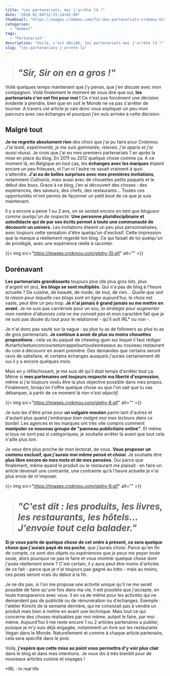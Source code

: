 ```yaml
---
title: "Les partenariats, moi j'arrête là !"
date: "2018-02-04T12:15:24+01:00"
thumbnail: "https://images.crokmou.com/fin-des-partenariats-crokmou-blog-belge-cuisine-voyage.jpg"
categories:
  - "Humeur"
tags:
  - "Partenariat"
description: "Voilà, c'est décidé, les partenariats moi j'arrête là !"
slug: "les-partenariats-j-arrete-la"
---
```




> # _"Sir, Sir on en a gros !"_

Voilà quelques temps maintenant que j'y pense, que j'en discute avec mon compagnon. Voilà finalement le moment de vous dire que oui, **les partenariats c'en est fini pour moi !**
Ce n'est pas forcément une décision évidente à prendre, bien que en soit le Monde ne va pas s'arrêter de tourner. A travers cet article je vais donc vous expliquer un peu mon parcours avec ces échanges et pourquoi j'en suis arrivée à cette décision.

## Malgré tout

**Je ne regrette absolument rien** des choix que j'ai pu faire pour Crokmou. *J'ai testé, expérimenté, je me suis gammelée, relevée, j'ai appris et j'ai aussi réussi*. Je crois que j'ai eu mes premiers partenariats 1 an après la mise en place du blog. En 2011 ou 2012 quelque chose comme ça. A ce moment là, en Belgique en tout cas, les **échanges avec les marques** étaient encore un peu frileuses, ni l'un ni l'autre ne savait vraiment à quoi s'attendre.
**J'ai eu de belles surprises avec mes premières invitations**, notamment *Culinaria*, mais aussi avec de chouettes petits paquets et le début des boxs. Grace à ce blog, j'en ai découvert des choses : des expériences, des saveurs, des chefs, des restaurants... Toutes ces opportunités m'ont permis de façonner un petit bout de ce que je suis maintenant.

Il y a encore a peine 1 ou 2 ans, *on se sentait encore en tant que blogueur comme quelqu'un de respecté*. **Une personne pluridisciplinaire et autodidacte qui de par ses écrits permet à toute une communauté de découvrir un univers**. Les invitations étaient un peu plus personnalisées, avec toujours cette sensation d'être quelqu'un d'exclusif. Cette impression que la marque a réellement regardé ton blog. Ce qui faisait de toi quelqu'un de privilégié, avec une expérience réelle à raconter.

{{< img src="https://images.crokmou.com/giphy-10.gif" alt="" >}}

## Dorénavant

**Les partenariats grandissants** toujours plus (de plus gros lots, plus d'argent en jeu), **les blogs se sont multipliés**. Qui n'a pas de blog à l'heure actuelle ? De cuisine, de beauté, de mode, de tout, de rien... *Quelle que soit la raison pour laquelle ces blogs sont en ligne aujourd'hui*, le choix est vaste, peut être un peu trop.
**Je n'ai jamais ô grand jamais su me mettre en avant**. Je ne suis pas carriériste pour un sou, *la stratégie pour augmenter mon nombre d'abonnés cela ne me connait pas* et mon caractère fait que je ne suis pas douée du tout pour le relationnel - qu'il soit IRL* ou non -.

Je n'ai donc pas sauté sur la vague : au plus tu as de followers au plus tu as de gros partenariats.
**Je continue à avoir de plus ou moins chouettes propositions** : cela va du paquet de chewing-gum sur lequel il faut rédiger #unarticleetunconcoursetunrappelsurtouslesréseaux au nouveau restaurant du coin à découvrir en avant première. Des demandes que certains seront ravis de satisfaire, et certains échanges auxquels j'aurais certainement dit oui il y a encore quelques mois.

Mais en y réfléchissant, je me suis dit qu'il était temps d'arrêter tout ça. Même si **mes partenaires ont toujours respecté ma liberté d'expression**, même si j'ai toujours voulu être la plus objective possible dans mes propos. Finalement, lorsqu'on t'offre quelque chose ou que l'on sait que tu vas débarquer, à partir de ce moment là *rien n'est objectif*.

{{< img src="https://images.crokmou.com/giphy-8.gif" alt="" >}}

Je suis las d'être prise pour **un vulgaire mouton** parmi tant d'autres et d'autant plus quand *j'embarque bien malgré moi mes lecteurs dans ce bordel*.
Les agences et les marques ont très vite compris comment **manipuler ce nouveau groupe de "panneau publicitaire online"**. Et même si tous ne sont pas si catégoriques, je souhaite arrêter là avant que tout cela n'aille plus loin.

Je veux être plus proche de mon lectorat, de vous. **Vous proposer un contenu exclusif, que j'aurais moi même pensé et choisi**. Je souhaite être **plus libre encore de mes mots et de mes pensées**. Oui parce que finalement, même quand le produit ou le restaurant me plaisait : en faire un article devenait une contrainte, une contrainte qu'à l'heure actuelle je n'ai plus envie de m'imposer.

{{< img src="https://images.crokmou.com/giphy-9.gif" alt="" >}}

> # _"C'est dit : les produits, les livres, les restaurants, les hôtels... J'envoie tout cela balader."_

 **Si je vous parle de quelque chose de cet ordre à présent, ce sera quelque chose que j'aurais payé de ma poche**, que j'aurais choisi. Parce qu'en fin de compte, *ce sont des objets ou expériences que je peux me payer toute seule*, alors pourquoi ne pas le faire et vous montrer quelque chose dont j'avais réellement envie ? C'est certain, il y aura peut être moins d'articles de ce fait - parce que je n'ai toujours pas gagné au lotto - mais au moins, ces posts seront vrais du début à la fin.

Je ne dis pas, si l'on me propose une activité unique qu'il ne me serait possible de faire qu'une fois dans ma vie, il est possible que j'accepte, en toute transparence avec vous. Il en va de même pour les activités qui ne demandent pas de publicité ou de rémunération ou d'échanges. Exemple : l'atelier Kimchi de la semaine dernière, qui ne consistait pas à vendre un produit mais bien à mettre en avant une technique. Mais tout ce qui concerne des choses réalisables par moi même, autant le faire, par moi même.
Aujourd'hui il me reste encore 1 ou 2 articles partenaires a publier, puisque je m'y suis déjà engagée, notamment un livre sur les restaurants Vegan dans le Monde. Naturellement et comme à chaque article partenaire, cela sera spécifié dans le post.

Voilà, **j'espère que cette mise au point vous permettra d'y voir plus clair** dans le blog et dans mes intentions.
Je vous dis à très bientôt pour de nouveaux articles cuisine et voyages !


*IRL : In real life
